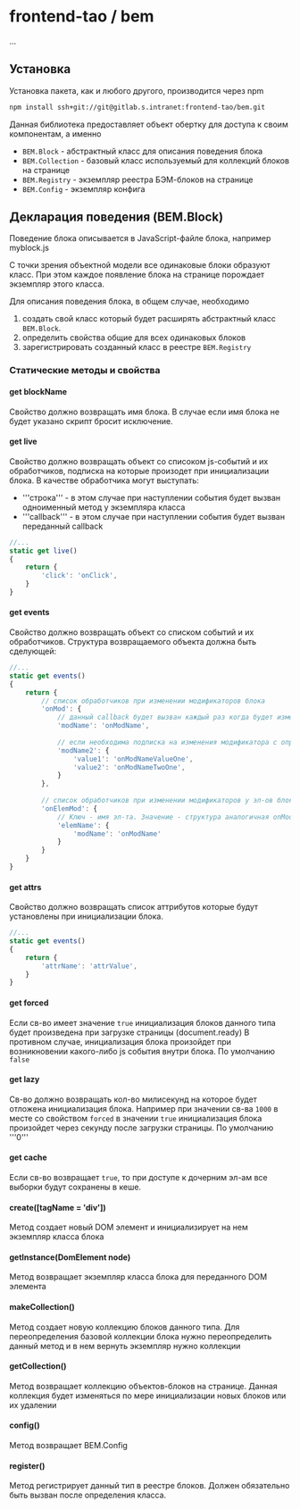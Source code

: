# frontend-tao / bem
...

## Установка
Установка пакета, как и любого другого, производится через npm

``` bash
npm install ssh+git://git@gitlab.s.intranet:frontend-tao/bem.git
```

Данная библиотека предоставляет объект обертку для доступа к своим компонентам, а именно

* ```BEM.Block```      - абстрактный класс для описания поведения блока
* ```BEM.Collection``` - базовый класс используемый для коллекций блоков на странице
* ```BEM.Registry```   - экземпляр реестра БЭМ-блоков на странице
* ```BEM.Config```     - экземпляр конфига

## Декларация поведения (BEM.Block)
Поведение блока описывается в JavaScript-файле блока, например myblock.js 

С точки зрения объектной модели все одинаковые блоки образуют класс. 
При этом каждое появление блока на странице порождает экземпляр этого класса.

Для описания поведения блока, в общем случае, необходимо 
1. создать свой класс который будет расширять абстрактный класс ```BEM.Block```.
2. определить свойства общие для всех одинаковых блоков
3. зарегистрировать созданный класс в реестре ```BEM.Registry```

### Статические методы и свойства

#### get blockName
Свойство должно возвращать имя блока. 
В случае если имя блока не будет указано скрипт бросит исключение. 

#### get live
Cвойство должно возвращать объект со списоком js-событий и их обработчиков, подписка на которые произодет при 
инициализации блока. В качестве обработчика могут выступать:
* '''строка'''   - в этом случае при наступлении события будет вызван одноименный метод у экземпляра класса
* '''callback''' - в этом случае при наступлении события будет вызван переданный callback
``` js
//...
static get live()
{
	return {
		'click': 'onClick',
	}
}
```

#### get events
Свойство должно возвращать объект со списком событий и их обработчиков. Структура возвращаемого объекта должна быть сделующей:
``` js
//...
static get events()
{
	return {
		// список обработчиков при изменении модификаторов блока
		'onMod': {
			// данный callback будет вызван каждый раз когда будет изменен модификатор modName не зависимо от его значения
			'modName': 'onModName',
			
			// если необходима подписка на изменения модификатора с определенным значением
		    'modName2': {
				'value1': 'onModNameValueOne',
				'value2': 'onModNameTwoOne',
		    }
		},
		
		// список обработчиков при изменении модификаторов у эл-ов блока
		'onElemMod': {
			// Ключ - имя эл-та. Значение - структура аналогичная onMod 
			'elemName': {
				'modName': 'onModName'
			}
		}
	}
}
```

#### get attrs
Свойство должно возвращать список аттрибутов которые будут установлены при инициализации блока.
``` js
//...
static get events()
{
	return {
		'attrName': 'attrValue',
	}
}
```

#### get forced
Если св-во имеет значение ```true``` инициализация блоков данного типа будет произведена при загрузке страницы (document.ready)
В противном случае, инициализация блока произойдет при возникновении какого-либо js события внутри блока. По умолчанию ```false```

#### get lazy
Св-во должно возвращать кол-во милисекунд на которое будет отложена инициализация блока. 
Например при значении св-ва ```1000``` в месте со свойством ```forced``` в значении ```true``` инициализация блока произойдет
через секунду после загрузки страницы. По умолчанию '''0'''

#### get cache
Если св-во возвращает ```true```, то при доступе к дочерним эл-ам все выборки будут сохранены в кеше.

#### create([tagName = 'div'])
Метод создает новый DOM элемент и инициализирует на нем экземпляр класса блока

#### getInstance(DomElement node)
Метод возвращает экземпляр класса блока для переданного DOM элемента

#### makeCollection()
Метод создает новую коллекцию блоков данного типа. Для переопределения базовой коллекции блока нужно переопределить 
данный метод и в нем вернуть экземпляр нужно коллекции

#### getCollection()
Метод возвращает коллекцию объектов-блоков на странице. Данная коллекция будет изменяться по мере инициализации новых 
блоков или их удалении

#### config()
Метод возвращает BEM.Config

#### register()
Метод регистрирует данный тип в реестре блоков. 
Должен обязательно быть вызван после определения класса.